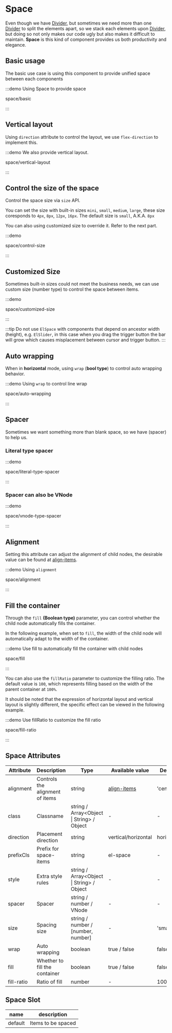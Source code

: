 # Space

Even though we have [Divider](/en-US/component/divider), but sometimes we need more than one [Divider](/en-US/component/divider) to split the elements apart, so we stack each elements upon [Divider](/en-US/component/divider), but doing so not only makes our code ugly but also makes it difficult to maintain. **Space** is this kind of component provides us both productivity and elegance.

## Basic usage

The basic use case is using this component to provide unified space between each components

:::demo Using Space to provide space

space/basic

:::

## Vertical layout

Using `direction` attribute to control the layout, we use `flex-direction` to implement this.

:::demo We also provide vertical layout.

space/vertical-layout

:::

## Control the size of the space

Control the space size via `size` API.

You can set the size with built-in sizes `mini`, `small`, `medium`, `large`, these size coresponds to `4px`, `8px`, `12px`, `16px`. The default size is `small`, A.K.A. `8px`

You can also using customized size to override it. Refer to the next part.

:::demo

space/control-size

:::

## Customized Size

Sometimes built-in sizes could not meet the business needs, we can use custom size (number type) to control the space between items.

:::demo

space/customized-size

:::

:::tip
Do not use `ElSpace` with components that depend on ancestor width (height), e.g. `ElSlider`, in this case when you drag the trigger button the bar will grow which causes misplacement between cursor and trigger button.
:::

## Auto wrapping

When in **horizontal** mode, using `wrap` (**bool type**) to control auto wrapping behavior.

:::demo Using `wrap` to control line wrap

space/auto-wrapping

:::

## Spacer

Sometimes we want something more than blank space, so we have (spacer) to help us.

### Literal type spacer

:::demo

space/literal-type-spacer

:::

### Spacer can also be VNode

:::demo

space/vnode-type-spacer

:::

## Alignment

Setting this attribute can adjust the alignment of child nodes, the desirable value can be found at [align-items](https://developer.mozilla.org/en-US/docs/Web/CSS/align-items).

:::demo Using `alignment`

space/alignment

:::

## Fill the container

Through the `fill` **(Boolean type)** parameter, you can control whether the child node automatically fills the container.

In the following example, when set to `fill`, the width of the child node will automatically adapt to the width of the container.

:::demo Use fill to automatically fill the container with child nodes

space/fill

:::

You can also use the `fillRatio` parameter to customize the filling ratio. The default value is `100`, which represents filling based on the width of the parent container at `100%`.

It should be noted that the expression of horizontal layout and vertical layout is slightly different, the specific effect can be viewed in the following example.

:::demo Use fillRatio to customize the fill ratio

space/fill-ratio

:::

## Space Attributes

| Attribute  | Description                     | Type                                      | Available value                                                             | Default    |
| ---------- | ------------------------------- | ----------------------------------------- | --------------------------------------------------------------------------- | ---------- |
| alignment  | Controls the alignment of items | string                                    | [align-items](https://developer.mozilla.org/en-US/docs/Web/CSS/align-items) | 'center'   |
| class      | Classname                       | string / Array<Object \| String> / Object | -                                                                           | -          |
| direction  | Placement direction             | string                                    | vertical/horizontal                                                         | horizontal |
| prefixCls  | Prefix for space-items          | string                                    | el-space                                                                    | -          |
| style      | Extra style rules               | string / Array<Object \| String> / Object | -                                                                           | -          |
| spacer     | Spacer                          | string / number / VNode                   | -                                                                           | -          |
| size       | Spacing size                    | string / number / [number, number]        | -                                                                           | 'small'    |
| wrap       | Auto wrapping                   | boolean                                   | true / false                                                                | false      |
| fill       | Whether to fill the container   | boolean                                   | true / false                                                                | false      |
| fill-ratio | Ratio of fill                   | number                                    | -                                                                           | 100        |

## Space Slot

| name    | description        |
| ------- | ------------------ |
| default | Items to be spaced |
